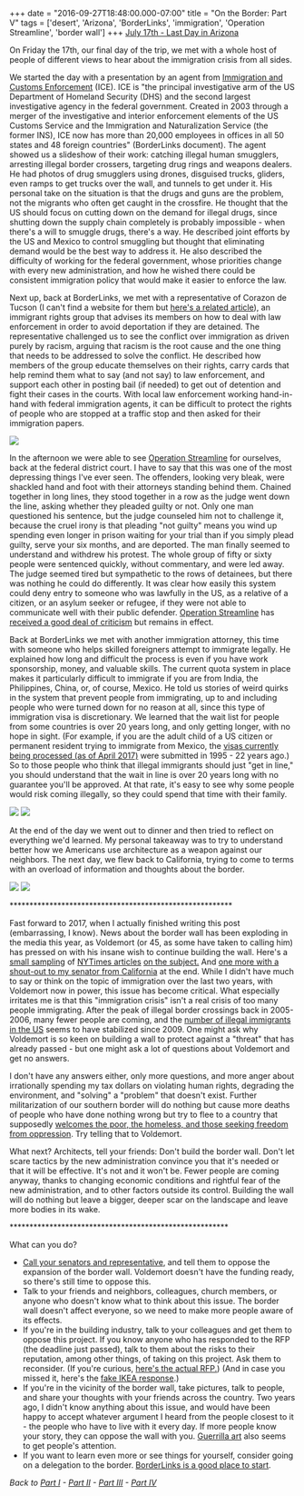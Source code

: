 +++
date = "2016-09-27T18:48:00.000-07:00"
title = "On the Border: Part V"
tags = ['desert', 'Arizona', 'BorderLinks', 'immigration', 'Operation Streamline', 'border wall']
+++
<u>July 17th - Last Day in Arizona</u>

On Friday the 17th, our final day of the trip, we met with a whole host of people of different views to hear about the immigration crisis from all sides.

We started the day with a presentation by an agent from [Immigration and Customs Enforcement](https://www.ice.gov/) (ICE).  ICE is "the principal investigative arm of the US Department of Homeland Security (DHS) and the second largest investigative agency in the federal government.  Created in 2003 through a merger of the investigative and interior enforcement elements of the US Customs Service and the Immigration and Naturalization Service (the former INS), ICE now has more than 20,000 employees in offices in all 50 states and 48 foreign countries" (BorderLinks document).  The agent showed us a slideshow of their work: catching illegal human smugglers, arresting illegal border crossers, targeting drug rings and weapons dealers.  He had photos of drug smugglers using drones, disguised trucks, gliders, even ramps to get trucks over the wall, and tunnels to get under it.  His personal take on the situation is that the drugs and guns are the problem, not the migrants who often get caught in the crossfire.  He thought that the US should focus on cutting down on the demand for illegal drugs, since shutting down the supply chain completely is probably impossible - when there's a will to smuggle drugs, there's a way.  He described joint efforts by the US and Mexico to control smuggling but thought that eliminating demand would be the best way to address it.  He also described the difficulty of working for the federal government, whose priorities change with every new administration, and how he wished there could be consistent immigration policy that would make it easier to enforce the law.

Next up, back at BorderLinks, we met with a representative of Corazon de Tucson (I can't find a website for them but [here's a related article](https://detentionwatchnetwork.wordpress.com/2011/06/01/corazon-de-tucson-joins-dwn/)), an immigrant rights group that advises its members on how to deal with law enforcement in order to avoid deportation if they are detained.  The representative challenged us to see the conflict over immigration as driven purely by racism, arguing that racism is the root cause and the one thing that needs to be addressed to solve the conflict.  He described how members of the group educate themselves on their rights, carry cards that help remind them what to say (and not say) to law enforcement, and support each other in posting bail (if needed) to get out of detention and fight their cases in the courts.  With local law enforcement working hand-in-hand with federal immigration agents, it can be difficult to protect the rights of people who are stopped at a traffic stop and then asked for their immigration papers.

<img src="https://2.bp.blogspot.com/-E_oYqIuTR3I/Vjg8DwqHjcI/AAAAAAAAH3E/t-bRKai4Jrw-GZn9YXO3aJHP3_v4akncwCPcB/s1600/IMG_2397.jpg"/>

In the afternoon we were able to see [Operation Streamline](https://en.wikipedia.org/wiki/Operation_Streamline) for ourselves, back at the federal district court.  I have to say that this was one of the most depressing things I've ever seen.  The offenders, looking very bleak, were shackled hand and foot with their attorneys standing behind them.  Chained together in long lines, they stood together in a row as the judge went down the line, asking whether they pleaded guilty or not.  Only one man questioned his sentence, but the judge counseled him not to challenge it, because the cruel irony is that pleading "not guilty" means you wind up spending even longer in prison waiting for your trial than if you simply plead guilty, serve your six months, and are deported.  The man finally seemed to understand and withdrew his protest.  The whole group of fifty or sixty people were sentenced quickly, without commentary, and were led away.  The judge seemed tired but sympathetic to the rows of detainees, but there was nothing he could do differently.  It was clear how easily this system could deny entry to someone who was lawfully in the US, as a relative of a citizen, or an asylum seeker or refugee, if they were not able to communicate well with their public defender.  [Operation Streamline](http://immigrationimpact.com/2015/12/15/operation-streamline-immigration/) has [received a good deal of criticism](https://www.aclu.org/letter/coalition-letter-attorney-general-171-organizations-end-streamline-prosecutions) but remains in effect.

Back at BorderLinks we met with another immigration attorney, this time with someone who helps skilled foreigners attempt to immigrate legally.  He explained how long and difficult the process is even if you have work sponsorship, money, and valuable skills.  The current quota system in place makes it particularly difficult to immigrate if you are from India, the Philippines, China, or, of course, Mexico.  He told us stories of weird quirks in the system that prevent people from immigrating, up to and including people who were turned down for no reason at all, since this type of immigration visa is discretionary.  We learned that the wait list for people from some countries is over 20 years long, and only getting longer, with no hope in sight.  (For example, if you are the adult child of a US citizen or permanent resident trying to immigrate from Mexico, the [visas currently being processed (as of April 2017)](https://travel.state.gov/content/visas/en/law-and-policy/bulletin/2017/visa-bulletin-for-april-2017.html) were submitted in 1995 - 22 years ago.)  So to those people who think that illegal immigrants should just "get in line," you should understand that the wait in line is over 20 years long with no guarantee you'll be approved.  At that rate, it's easy to see why some people would risk coming illegally, so they could spend that time with their family.

<img src="https://2.bp.blogspot.com/-zazAreRkT3I/Vjg8FopPRPI/AAAAAAAAH3c/6S21eJmMfTwqp5T9OGLs5m_6uZ4cpIsVQCPcB/s1600/IMG_2406.jpg"/>

<img src="https://2.bp.blogspot.com/-4BEddPIFcc0/Vjg8GOGa_0I/AAAAAAAAH3k/QrRhU5X7gHkDS1AbcgtU2KqOqm9jLU2mwCPcB/s1600/IMG_2407.jpg"/>

At the end of the day we went out to dinner and then tried to reflect on everything we'd learned.  My personal takeaway was to try to understand better how we Americans use architecture as a weapon against our neighbors.  The next day, we flew back to California, trying to come to terms with an overload of information and thoughts about the border.

<img src="https://1.bp.blogspot.com/-3C1zbXeUtSw/Vjg8Ei4h9SI/AAAAAAAAH3M/lDeWXeQsNJkPmpds_g0DeYpOiukrOuAkgCPcB/s1600/IMG_2402.jpg"/>

<img src="https://3.bp.blogspot.com/-d8_mjLcnr_k/Vjg8IDwLvAI/AAAAAAAAH38/ZAmiUhDHlt4ZNtTOHCU3t7m-iLQJEsMZwCPcB/s1600/IMG_2435.jpg"/>

&ast;&ast;&ast;&ast;&ast;&ast;&ast;&ast;&ast;&ast;&ast;&ast;&ast;&ast;&ast;&ast;&ast;&ast;&ast;&ast;&ast;&ast;&ast;&ast;&ast;&ast;&ast;&ast;&ast;&ast;&ast;&ast;&ast;&ast;&ast;&ast;&ast;&ast;&ast;&ast;&ast;&ast;&ast;&ast;&ast;&ast;&ast;&ast;&ast;&ast;&ast;&ast;&ast;&ast;&ast;&ast;

Fast forward to 2017, when I actually finished writing this post (embarrassing, I know).  News about the border wall has been exploding in the media this year, as Voldemort (or 45, as some have taken to calling him) has pressed on with his insane wish to continue building the wall.  Here's a [small sampling](https://www.nytimes.com/interactive/2017/02/08/world/americas/before-the-wall-life-along-the-us-mexico-border.html?_r=0) of [NYTimes articles](https://www.nytimes.com/2017/02/21/business/economy/mexico-immigration-border-wall.html) [on the subject.](https://www.nytimes.com/2017/03/16/us/politics/donald-trump-border-wall-budget.html)  And [one more with a shout-out to my senator from California](https://www.nytimes.com/2017/04/05/us/politics/john-kelly-homeland-security-border-wall-mexico.html) at the end.  While I didn't have much to say or think on the topic of immigration over the last two years, with Voldemort now in power, this issue has become critical.  What especially irritates me is that this "immigration crisis" isn't a real crisis of too many people immigrating.  After the peak of illegal border crossings back in 2005-2006, many fewer people are coming, and the [number of illegal immigrants in the US](http://www.pewresearch.org/fact-tank/2016/11/03/5-facts-about-illegal-immigration-in-the-u-s/) seems to have stabilized since 2009.  One might ask why Voldemort is so keen on building a wall to protect against a "threat" that has already passed - but one might ask a lot of questions about Voldemort and get no answers.

I don't have any answers either, only more questions, and more anger about irrationally spending my tax dollars on violating human rights, degrading the environment, and "solving" a "problem" that doesn't exist.  Further militarization of our southern border will do nothing but cause more deaths of people who have done nothing wrong but try to flee to a country that supposedly [welcomes the poor, the homeless, and those seeking freedom from oppression](https://en.wikipedia.org/wiki/The_New_Colossus).  Try telling that to Voldemort.

What next?  Architects, tell your friends: Don't build the border wall.  Don't let scare tactics by the new administration convince you that it's needed or that it will be effective.  It's not and it won't be.  Fewer people are coming anyway, thanks to changing economic conditions and rightful fear of the new administration, and to other factors outside its control.  Building the wall will do nothing but leave a bigger, deeper scar on the landscape and leave more bodies in its wake.

&ast;&ast;&ast;&ast;&ast;&ast;&ast;&ast;&ast;&ast;&ast;&ast;&ast;&ast;&ast;&ast;&ast;&ast;&ast;&ast;&ast;&ast;&ast;&ast;&ast;&ast;&ast;&ast;&ast;&ast;&ast;&ast;&ast;&ast;&ast;&ast;&ast;&ast;&ast;&ast;&ast;&ast;&ast;&ast;&ast;&ast;&ast;&ast;&ast;&ast;&ast;&ast;&ast;&ast;&ast;

What can you do?

  *  [Call your senators and representative](https://callyourrep.co/), and tell them to oppose the expansion of the border wall.  Voldemort doesn't have the funding ready, so there's still time to oppose this.
  *  Talk to your friends and neighbors, colleagues, church members, or anyone who doesn't know what to think about this issue.  The border wall doesn't affect everyone, so we need to make more people aware of its effects.
  *  If you're in the building industry, talk to your colleagues and get them to oppose this project.  If you know anyone who has responded to the RFP (the deadline just passed), talk to them about the risks to their reputation, among other things, of taking on this project.  Ask them to reconsider.  (If you're curious, [here's the actual RFP.](https://www.fbo.gov/index?s=opportunity&mode=form&id=cff7de3dac2790e71966a823b73ec024&tab=core&_cview=1))  (And in case you missed it, here's the [fake IKEA response](http://www.the-postillon.com/2017/01/border-wall-ikea.html).)
  *  If you're in the vicinity of the border wall, take pictures, talk to people, and share your thoughts with your friends across the country.  Two years ago, I didn't know anything about this issue, and would have been happy to accept whatever argument I heard from the people closest to it - the people who have to live with it every day.  If more people know your story, they can oppose the wall with you.  [Guerrilla art](https://www.thesun.co.uk/news/2733997/artists-use-colourful-murals-to-decorate-us-mexico-border-wall-and-clever-tricks-to-make-it-disappear/) also seems to get people's attention.
  *  If you want to learn even more or see things for yourself, consider going on a delegation to the border.  [BorderLinks is a good place to start](http://www.borderlinks.org/).

*Back to [Part I](http://notbuiltinaday.blogspot.com/2015/11/on-border-part-i.html)  - [Part II](http://notbuiltinaday.blogspot.com/2016/09/on-border-part-ii.html) - [Part III](http://notbuiltinaday.blogspot.com/2016/09/on-border-part-iii.html) - [Part IV](http://notbuiltinaday.blogspot.com/2016/09/on-border-part-iv.html)*
